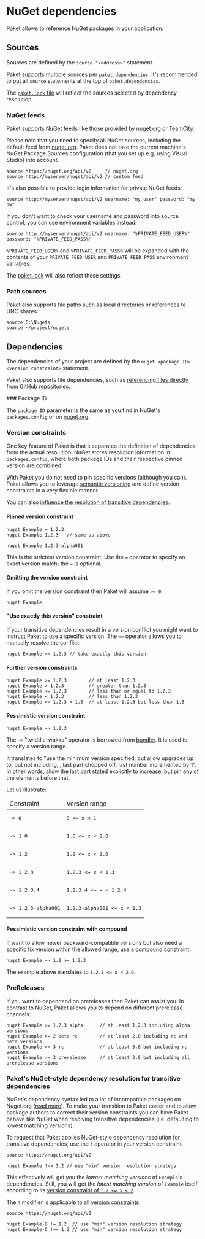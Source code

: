 # NuGet dependencies

Paket allows to reference [NuGet](http://www.nuget.org) packages in your application.

## Sources

Sources are defined by the `source "<address>"` statement.

Paket supports multiple sources per `paket.dependencies`. It's recommended to put all `source` statements at the top of `paket.dependencies`.

The [`paket.lock` file](lock-file.html) will reflect the sources selected by dependency resolution.

### NuGet feeds

Paket supports NuGet feeds like those provided by [nuget.org](http://www.nuget.org) or [TeamCity](http://www.jetbrains.com/teamcity/).

Please note that you need to specify all NuGet sources, including the default feed from [nuget.org](http://www.nuget.org). Paket does not take the current machine's NuGet Package Sources configuration (that you set up e.g. using Visual Studio) into account.

    source https://nuget.org/api/v2     // nuget.org
    source http://myserver/nuget/api/v2 // custom feed

<div id="plaintext-credentials"></div>
It's also possible to provide login information for private NuGet feeds:

    source http://myserver/nuget/api/v2 username: "my user" password: "my pw"

If you don't want to check your username and password into source control, you can use environment variables instead:

    source http://myserver/nuget/api/v2 username: "%PRIVATE_FEED_USER%" password: "%PRIVATE_FEED_PASS%"

`%PRIVATE_FEED_USER%` and `%PRIVATE_FEED_PASS%` will be expanded with the contents of your `PRIVATE_FEED_USER` and `PRIVATE_FEED_PASS` environment variables.

The [paket.lock](lock-file.html) will also reflect these settings.

### Path sources

Paket also supports file paths such as local directories or references to UNC shares:

    source C:\Nugets
    source ~/project/nugets

## Dependencies

The dependencies of your project are defined by the `nuget <package ID> <version constraint>` statement.

Paket also supports file dependencies, such as [referencing files directly from GitHub repositories](http-dependencies.html).

<div id="package-id"></div>
### Package ID

The `package ID` parameter is the same as you find in NuGet's `packages.config` or on [nuget.org](http://www.nuget.org).

### Version constraints

One key feature of Paket is that it separates the definition of dependencies from the actual resolution. NuGet stores resolution information in `packages.config`, where both package IDs and their respective pinned version are combined.

With Paket you do not need to pin specific versions (although you can). Paket allows you to leverage [semantic versioning](http://semver.org) and define version constraints in a very flexible manner.

You can also [influence the resolution of transitive dependencies](#Paket-s-NuGet-style-dependency-resolution-for-transitive-dependencies).

#### Pinned version constraint

    nuget Example = 1.2.3
    nuget Example 1.2.3   // same as above

    nuget Example 1.2.3-alpha001

This is the strictest version constraint. Use the `=` operator to specify an exact version match; the `=` is optional.

#### Omitting the version constraint

If you omit the version constraint then Paket will assume `>= 0`:

    nuget Example

#### "Use exactly this version" constraint

If your transitive dependencies result in a version conflict you might want to instruct Paket to use a specific version. The `==` operator allows you to manually resolve the conflict:

    nuget Example == 1.2.3 // take exactly this version

#### Further version constraints

    nuget Example >= 1.2.3        // at least 1.2.3
    nuget Example > 1.2.3         // greater than 1.2.3
    nuget Example <= 1.2.3        // less than or equal to 1.2.3
    nuget Example < 1.2.3         // less than 1.2.3
    nuget Example >= 1.2.3 < 1.5  // at least 1.2.3 but less than 1.5

#### Pessimistic version constraint

    nuget Example ~> 1.2.3

The `~>` "twiddle-wakka" operator is borrowed from [bundler](http://bundler.io/). It is used to specify a version range.

It translates to "use the minimum version specified, but allow upgrades up to, but not including, <version specified>, last part chopped off, last number incremented by 1". In other words, allow the last part stated explicitly to increase, but pin any of the elements before that.

Let us illustrate:

<table>
  <thead>
    <td>Constraint</td>
    <td>Version range</td>
  </thead>
  <tr>
    <td><pre>~> 0</pre></td>
    <td><pre>0 <= x < 1</pre></td>
  </tr>
  <tr>
    <td><pre>~> 1.0</pre></td>
    <td><pre>1.0 <= x < 2.0</pre></td>
  </tr>
  <tr>
    <td><pre>~> 1.2</pre></td>
    <td><pre>1.2 <= x < 2.0</pre></td>
  </tr>
  <tr>
    <td><pre>~> 1.2.3</pre></td>
    <td><pre>1.2.3 <= x < 1.3</pre></td>
  </tr>
  <tr>
    <td><pre>~> 1.2.3.4</pre></td>
    <td><pre>1.2.3.4 <= x < 1.2.4</pre></td>
  </tr>
  <tr>
    <td><pre>~> 1.2.3-alpha001</pre></td>
    <td><pre>1.2.3-alpha001 <= x < 1.3</pre></td>
  </tr>
<table>

#### Pessimistic version constraint with compound

If want to allow newer backward-compatible versions but also need a specific fix version within the allowed range, use a compound constraint.

    nuget Example ~> 1.2 >= 1.2.3

The example above translates to `1.2.3 <= x < 2.0`.

### PreReleases

If you want to dependend on prereleases then Paket can assist you. In contrast to NuGet, Paket allows you to depend on different prerelease channels:

    nuget Example >= 1.2.3 alpha      // at least 1.2.3 including alpha versions
    nuget Example >= 2 beta rc        // at least 2.0 including rc and beta versions
    nuget Example >= 3 rc             // at least 3.0 but including rc versions 
    nuget Example >= 3 prerelease     // at least 3.0 but including all prerelease versions

### Paket's NuGet-style dependency resolution for transitive dependencies

NuGet's dependency syntax led to a lot of incompatible packages on Nuget.org ([read more](controlling-nuget-resolution.html)). To make your transition to Paket easier and to allow package authors to correct their version constraints you can have Paket behave like NuGet when resolving transitive dependencies (i.e. defaulting to lowest matching versions).

To request that Paket applies NuGet-style dependency resolution for transitive dependencies, use the `!` operator in your version constraint.

    source https://nuget.org/api/v2

    nuget Example !~> 1.2 // use "min" version resolution strategy

This effectively will get you the *lowest matching versions* of `Example`'s dependencies. Still, you will get the *latest matching version* of `Example` itself according to its [version constraint of `1.2 <= x < 2`](#Pessimistic-version-constraint).

The `!` modifier is applicable to all [version constraints](#Version-constraints):

    source https://nuget.org/api/v2

    nuget Example-B != 1.2  // use "min" version resolution strategy
    nuget Example-C !>= 1.2 // use "min" version resolution strategy
